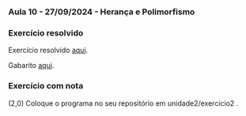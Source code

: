 ### Aula 10 - 27/09/2024 - Herança e Polimorfismo

### Exercício resolvido

Exercício resolvido [aqui](exercicio3_0.md).

Gabarito [aqui](escreve_arquivo).

### Exercício com nota

(2,0) Coloque o programa no seu repositório em unidade2/exercicio2 .
